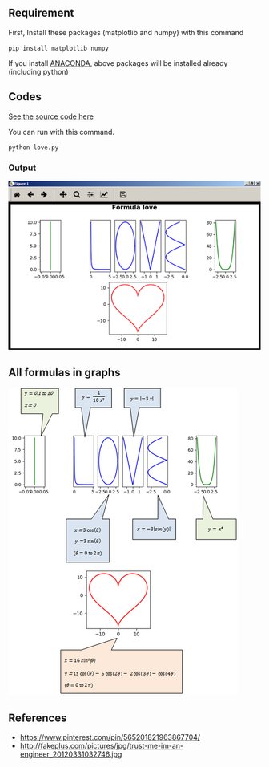 ## Requirement

First, Install these packages (matplotlib and numpy) with this command

```
pip install matplotlib numpy
```

If you install [ANACONDA](https://www.continuum.io/downloads), above packages will be installed already (including python)

## Codes

[See the source code here](love.py)

You can run with this command.

```
python love.py
```

### Output

![show picture](images/formula1.png)

## All formulas in graphs

![show picture](images/formula2.png)

## References

* https://www.pinterest.com/pin/565201821963867704/
* http://fakeplus.com/pictures/jpg/trust-me-im-an-engineer_20120331032746.jpg
